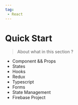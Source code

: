 ```yaml
---
tag:
 - React
---
```


# Quick Start

> About what in this section ?

- Component && Props
- States
- Hooks
- Redux
- Typescript
- Forms
- State Management
- Firebase Project
